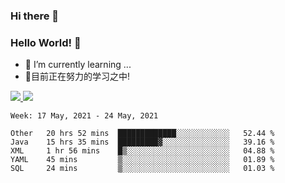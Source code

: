 ### Hi there 👋
### Hello World! 🙌

- 🌱 I’m currently learning ...
- 📖目前正在努力的学习之中!

<a href="https://github.com/anuraghazra/github-readme-stats">
  <img src="https://github-readme-stats.vercel.app/api?username=keyboardWithDream&show_icons=true&repo=github-readme-stats" />
</a>
<a href="https://github.com/anuraghazra/convoychat">
  <img src="https://github-readme-stats.vercel.app/api/top-langs/?username=keyboardWithDream&layout=compact&repo=convoychat" />
</a>



<!--START_SECTION:waka-->
```text
Week: 17 May, 2021 - 24 May, 2021

Other   20 hrs 52 mins  █████████████░░░░░░░░░░░░   52.44 % 
Java    15 hrs 35 mins  █████████▓░░░░░░░░░░░░░░░   39.16 % 
XML     1 hr 56 mins    █▒░░░░░░░░░░░░░░░░░░░░░░░   04.88 % 
YAML    45 mins         ▒░░░░░░░░░░░░░░░░░░░░░░░░   01.89 % 
SQL     24 mins         ▒░░░░░░░░░░░░░░░░░░░░░░░░   01.03 % 
```
<!--END_SECTION:waka-->
